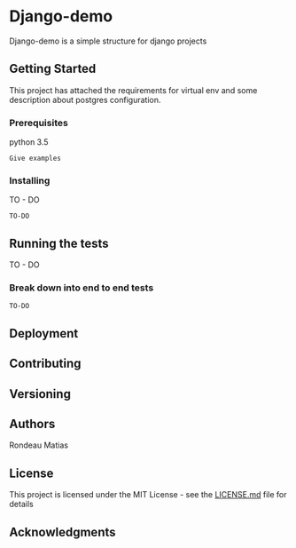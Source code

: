 # Django-demo

Django-demo is a simple structure for django projects

## Getting Started

This project has attached the requirements for virtual env and some description about postgres configuration.

### Prerequisites

python 3.5

```
Give examples
```

### Installing

TO - DO

```
TO-DO
```


## Running the tests

TO - DO
### Break down into end to end tests


```
TO-DO
```



## Deployment



## Contributing


## Versioning


## Authors

Rondeau Matias

## License

This project is licensed under the MIT License - see the [LICENSE.md](LICENSE.md) file for details

## Acknowledgments


